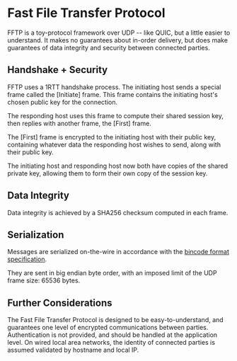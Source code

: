# Fast File Transfer Protocol

FFTP is a toy-protocol framework over UDP -- like QUIC, but a little easier to
understand. It makes no guarantees about in-order delivery, but does make
guarantees of data integrity and security between connected parties.

## Handshake + Security

FFTP uses a 1RTT handshake process. The initiating host sends a special
frame called the [Initiate] frame. This frame contains the initiating host's
chosen public key for the connection.

The responding host uses this frame to compute their shared session key, then
replies with another frame, the [First] frame.

The [First] frame is encrypted to the initiating host with their public
key, containing whatever data the responding host wishes to send, along with their
public key.

The initiating host and responding host now both have copies of the shared private
key, allowing them to form their own copy of the session key.

## Data Integrity

Data integrity is achieved by a SHA256 checksum computed in each frame.

## Serialization

Messages are serialized on-the-wire in accordance with the [bincode format specification](https://github.com/bincode-org/bincode/blob/trunk/docs/spec.md).

They are sent in big endian byte order, with an imposed limit of the UDP frame size:
65536 bytes.

## Further Considerations

The Fast File Transfer Protocol is designed to be easy-to-understand, and guarantees
one level of encrypted communications between parties. Authentication is not provided,
and should be handled at the application level. On wired local area networks, the
identity of connected parties is assumed validated by hostname and local IP.
